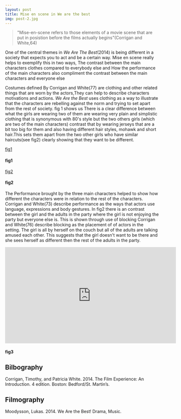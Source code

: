 ```yaml
---
layout: post
title: Mise en scene in We are the best
img: post-2.jpg
---
```

> "Mise-en-scene refers to those elements of a movie scene that are put in posistion before the films actually begins"(Corrigan and White,64)

One of the central themes in _We Are The Best_(2014) is being different in a society that
expects you to act and be a certain way. Mise en scene really helps to exemplify this in two ways,
The contrast between the main characters clothes compared to everybody else and How the performance of the main characters also compliment the contrast between the main characters and everyone else

Costumes defined By Corrigan and White(77) are clothing and other related things that are worn by the actors,They can help to describe characters motivations and actions. _We Are the Best_ uses clothing as a way to illustrate that the characters are rebelling against the norm and trying to set apart from the rest of society. fig 1 shows us  There is a clear difference between what the girls are wearing two of them are wearing very plain and simplistic clothing that is synonymous with 80's style but the two others girls (which are two of the main characters) contrast that by wearing jerseys that are a bit too big for them and also having different hair styles, mohawk and short hair.This sets them apart from the two other girls who have similar haircuts(see fig2) clearly showing that they want to be different.


[fig1]({{site.baseurl}}/img/post2/fig1.jpg)
#### fig1

[fig2]({{site.baseurl}}/img/post2/fig2.jpg)
#### fig2

The Performance brought by the three main characters helped to show how different the characters were in relation to  the rest of the characters. Corrigan and White(73) describe performance as the ways that actors use language, expressions and body gestures. In fig2 there is an contrast between the girl and the adults in the party where the girl is not enjoying the party but everyone else is. This is shown through use of blocking Corrigan and White(76) describe blocking as the placement of of actors in the setting. The girl is all by herself on the couch but all of the adults are talking amused each other. This suggests that the girl doesn't want to be there and she sees herself as different then the rest of the adults in the party.

<iframe width="560" height="315" src="https://www.youtube.com/embed/QFOcXaXQsF4" frameborder="0" allowfullscreen></iframe>

#### fig3

## Bilbography
Corrigan, Timothy, and Patricia White. 2014. The Film Experience: An Introduction. 4 edition. Boston: Bedford/St. Martin’s.

## Filmography
Moodysson, Lukas. 2014. We Are the Best! Drama, Music.
